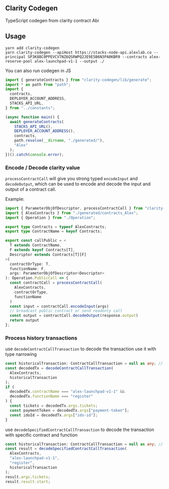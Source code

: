 ## Clarity Codegen

TypeScript codegen from clarity contract Abi

## Usage

```shell
yarn add clarity-codegen
yarn clarity-codegen --apiHost https://stacks-node-api.alexlab.co --principal SP3K8BC0PPEVCV7NZ6QSRWPQ2JE9E5B6N3PA0KBR9 --contracts alex-reserve-pool alex-launchpad-v1-1 --output ./
```

You can also run codegen in JS

```typescript
import { generateContracts } from "clarity-codegen/lib/generate";
import * as path from "path";
import {
  contracts,
  DEPLOYER_ACCOUNT_ADDRESS,
  STACKS_API_URL,
} from "../constants";

(async function main() {
  await generateContracts(
    STACKS_API_URL(),
    DEPLOYER_ACCOUNT_ADDRESS(),
    contracts,
    path.resolve(__dirname, "./generated/"),
    "Alex"
  );
})().catch(console.error);
```

### Encode / Decode clarity value

`processContractCall` will give you strong typed `encodeInput` and `decodeOutput`,
which can be used to encode and decode the input and output of a contract call.

Example:

```typescript
import { ParameterObjOfDescriptor, processContractCall } from "clarity-codegen";
import { AlexContracts } from "./generated/contracts_Alex";
import { Operation } from "./Operation";

export type Contracts = typeof AlexContracts;
export type ContractName = keyof Contracts;

export const callPublic = <
  T extends ContractName,
  F extends keyof Contracts[T],
  Descriptor extends Contracts[T][F]
>(
  contractOrType: T,
  functionName: F,
  args: ParameterObjOfDescriptor<Descriptor>
): Operation.PublicCall => {
  const contractCall = processContractCall(
    AlexContracts,
    contractOrType,
    functionName
  )
  const input = contractCall.encodeInput(args)
  // broadcast public contract or send readonly call
  const output = contractCall.decodeOutput(response.output)
  return output
};
```

### Process history transactions

use `decodeContractCallTransaction` to decode the transaction use it with type narrowing

```typescript
const historicalTransaction: ContractCallTransaction = null as any; // read from server
const decodedTx = decodeContractCallTransaction(
  AlexContracts,
  historicalTransaction
);
if (
  decodedTx.contractName === "alex-launchpad-v1-1" &&
  decodedTx.functionName === "register"
) {
  const tickets = decodedTx.args.tickets;
  const paymentToken = decodedTx.args["payment-token"];
  const idoId = decodedTx.args["ido-id"];
}
```

use `decodeSpecifiedContractCallTransaction` to decode the transaction with specific contract and function

```typescript
const historicalTransaction: ContractCallTransaction = null as any; // read from server
const result = decodeSpecifiedContractCallTransaction(
  AlexContracts,
  "alex-launchpad-v1-1",
  "register",
  historicalTransaction
);
result.args.tickets;
result.result.start;
```


